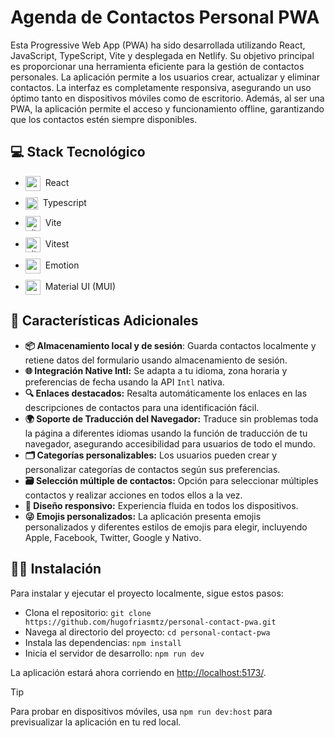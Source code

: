 # Agenda de Contactos Personal PWA

Esta Progressive Web App (PWA) ha sido desarrollada utilizando React, JavaScript, TypeScript, Vite y desplegada en Netlify. Su objetivo principal es proporcionar una herramienta eficiente para la gestión de contactos personales. La aplicación permite a los usuarios crear, actualizar y eliminar contactos. La interfaz es completamente responsiva, asegurando un uso óptimo tanto en dispositivos móviles como de escritorio. Además, al ser una PWA, la aplicación permite el acceso y funcionamiento offline, garantizando que los contactos estén siempre disponibles.

## 💻 Stack Tecnológico

<ul style="display: flex; flex-direction: column; gap:10px;">
  <li style="vertical-align: middle;">
    <img src="https://go-skill-icons.vercel.app/api/icons?i=react" alt="react" width="24" style="vertical-align: middle; margin-right: 4px;" /> React
  </li>
  <li style="vertical-align: middle;">
    <img src="https://go-skill-icons.vercel.app/api/icons?i=typescript" alt="typescript" width="20" style="vertical-align: middle;margin-right: 4px;" /> Typescript
  </li>
  <li style="vertical-align: middle;">
    <img src="https://go-skill-icons.vercel.app/api/icons?i=vite" alt="vite" width="24" style="vertical-align: middle;margin-right: 4px;" /> Vite
  </li>
  <li style="vertical-align: middle;">
    <img src="https://go-skill-icons.vercel.app/api/icons?i=vitest" alt="vitest" width="24" style="vertical-align: middle;margin-right: 4px;" /> Vitest
  </li>
  <li style="vertical-align: middle;">
    <img src="https://go-skill-icons.vercel.app/api/icons?i=emotion" alt="emotion" width="24" style="vertical-align: middle;margin-right: 4px;" /> Emotion
  </li>
  <li style="vertical-align: middle;">
    <img src="https://go-skill-icons.vercel.app/api/icons?i=mui" alt="mui" width="24" style="vertical-align: middle;margin-right: 4px;" /> Material UI (MUI)
  </li>
</ul>

## 🔎 Características Adicionales

- **📦 Almacenamiento local y de sesión**: Guarda contactos localmente y retiene datos del formulario usando almacenamiento de sesión.
- **🌐 Integración Native Intl:** Se adapta a tu idioma, zona horaria y preferencias de fecha usando la API `Intl` nativa.
- **🔍 Enlaces destacados:** Resalta automáticamente los enlaces en las descripciones de contactos para una identificación fácil.
- **🌍 Soporte de Traducción del Navegador:** Traduce sin problemas toda la página a diferentes idiomas usando la función de traducción de tu navegador, asegurando accesibilidad para usuarios de todo el mundo.
- **🗂️ Categorías personalizables:** Los usuarios pueden crear y personalizar categorías de contactos según sus preferencias.
- **🗃️ Selección múltiple de contactos:** Opción para seleccionar múltiples contactos y realizar acciones en todos ellos a la vez.
- **📱 Diseño responsivo:** Experiencia fluida en todos los dispositivos.
- **😜 Emojis personalizados:** La aplicación presenta emojis personalizados y diferentes estilos de emojis para elegir, incluyendo Apple, Facebook, Twitter, Google y Nativo.

## 👨‍💻 Instalación

Para instalar y ejecutar el proyecto localmente, sigue estos pasos:

- Clona el repositorio: `git clone https://github.com/hugofriasmtz/personal-contact-pwa.git`
- Navega al directorio del proyecto: `cd personal-contact-pwa`
- Instala las dependencias: `npm install`
- Inicia el servidor de desarrollo: `npm run dev`

La aplicación estará ahora corriendo en [http://localhost:5173/](http://localhost:5173/).

> [!TIP]
> Para probar en dispositivos móviles, usa `npm run dev:host` para previsualizar la aplicación en tu red local.


